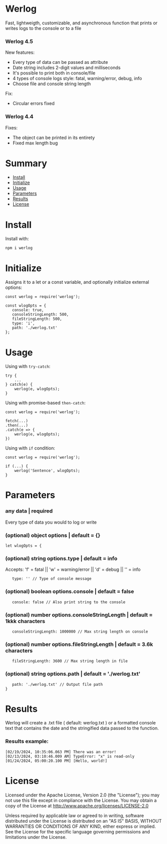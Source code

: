 # Werlog
Fast, lightweigth, customizable, and asynchronous function that prints or writes logs to the console or to a file

         
### Werlog 4.5
New features:
- Every type of data can be passed as attribute
- Date string includes 2-digit values and milliseconds
- It's possible to print both in console/file
- 4 types of console logs style: fatal, warning/error, debug, info
- Choose file and console string length

Fix:
- Circular errors fixed

### Werlog 4.4
Fixes:
- The object can be printed in its entirety
- Fixed max length bug

# Summary
- [Install](#install)
- [Initialize](#initialize)
- [Usage](#usage)
- [Parameters](#parameters)
- [Results](#results)
- [License](#license)

# Install
Install with:
```
npm i werlog
```

# Initialize
Assigns it to a let or a const variable, and optionally initialize external options:
```
const werlog = require('werlog');

const wlogOpts = {
   console: true,
   consoleStringLength: 500,
   fileStringLength: 500,
   type: 'i',
   path: './werlog.txt'
};
```

# Usage
Using with ```try-catch```:
```
try {
    ...
} catch(e) {
    werlog(e, wlogOpts);
}
```
Using with promise-based ```then-catch```:
```
const werlog = require('werlog');

fetch(...)
.then(...)
.catch(e => {
    werlog(e, wlogOpts);
})
```
Using with ```if``` condition:
```
const werlog = require('werlog');

if (...) {
    werlog('Sentence', wlogOpts);
}
```

# Parameters
### any data | required
Every type of data you would to log or write

### (optional) object options | default = {}
```
let wlogOpts = {
```
### (optional) string options.type | default = info
Accepts: 'f' = fatal || 'w' = warning/error || 'd' = debug || '' = info
```
   type: '' // Type of console message
```

### (optional) boolean options.console | default = false
```
   console: false // Also print string to the console
```

### (optional) number options.consoleStringLength | default = 1kkk characters
```
   consoleStringLength: 1000000 // Max string length on console
```

### (optional) number options.fileStringLength | default = 3.6k characters
```
   fileStringLength: 3600 // Max string length in file
```

### (optional) string options.path | default = './werlog.txt'
```
   path: './werlog.txt' // Output file path
}
```

# Results
Werlog will create a .txt file ( default: werlog.txt ) or a formatted console text that contains the date and the stringified data passed to the function.

### Results example:
```
[02/19/2024, 10:35:06.063 PM] There was an error!
[02/13/2024, 03:10:46.009 AM] TypeError: "x" is read-only
[01/24/2024, 05:00:20.100 PM] [Hello, world!]
```

# License
Licensed under the Apache License, Version 2.0 (the "License"); you may not use this file except in compliance with the License.
You may obtain a copy of the License at http://www.apache.org/licenses/LICENSE-2.0

Unless required by applicable law or agreed to in writing, software distributed under the License is distributed on an "AS IS" BASIS, WITHOUT WARRANTIES OR CONDITIONS OF ANY KIND, either express or implied. See the License for the specific language governing permissions and limitations under the License.
